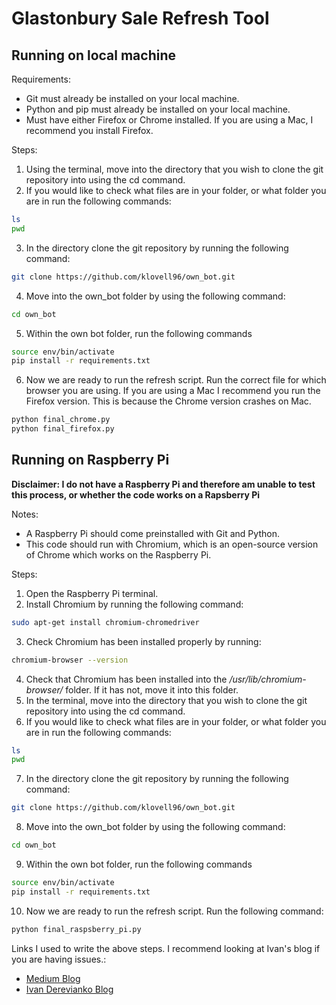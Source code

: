 # Glastonbury Sale Refresh Tool

## Running on local machine

Requirements:
* Git must already be installed on your local machine. 
* Python and pip must already be installed on your local machine. 
* Must have either Firefox or Chrome installed. If you are using a Mac, I recommend you install Firefox.

Steps:
1. Using the terminal, move into the directory that you wish to clone the git repository into using the cd command. 
2. If you would like to check what files are in your folder, or what folder you are in run the following commands:
```bash
ls
pwd
```
3. In the directory clone the git repository by running the following command:
```bash
git clone https://github.com/klovell96/own_bot.git
```
4. Move into the own_bot folder by using the following command:
```bash
cd own_bot
```
5. Within the own bot folder, run the following commands 
```bash
source env/bin/activate
pip install -r requirements.txt
```
6. Now we are ready to run the refresh script. Run the correct file for which browser you are using. If you are using a Mac I recommend you run the Firefox version. This is because the Chrome version crashes on Mac.
```bash
python final_chrome.py
python final_firefox.py
```

## Running on Raspberry Pi
**Disclaimer: I do not have a Raspberry Pi and therefore am unable to test this process, or whether the code works on a Rapsberry Pi**

Notes:
* A Raspberry Pi should come preinstalled with Git and Python. 
* This code should run with Chromium, which is an open-source version of Chrome which works on the Raspberry Pi. 

Steps:
1. Open the Raspberry Pi terminal.
2. Install Chromium by running the following command:
```bash
sudo apt-get install chromium-chromedriver
```
3. Check Chromium has been installed properly by running:
```bash
chromium-browser --version
```
4. Check that Chromium has been installed into the _/usr/lib/chromium-browser/_ folder. If it has not, move it into this folder.
5. In the terminal, move into the directory that you wish to clone the git repository into using the cd command.
6. If you would like to check what files are in your folder, or what folder you are in run the following commands:
```bash
ls
pwd
```
7. In the directory clone the git repository by running the following command:
```bash
git clone https://github.com/klovell96/own_bot.git
```
8. Move into the own_bot folder by using the following command:
```bash
cd own_bot
```
9. Within the own bot folder, run the following commands 
```bash
source env/bin/activate
pip install -r requirements.txt
```
10. Now we are ready to run the refresh script. Run the following command:
```bash
python final_raspsberry_pi.py
```


Links I used to write the above steps. I recommend looking at Ivan's blog if you are having issues.:
* [Medium Blog](https://patrikmojzis.medium.com/how-to-run-selenium-using-python-on-raspberry-pi-d3fe058f011)
* [Ivan Derevianko Blog](https://ivanderevianko.com/2020/01/selenium-chromedriver-for-raspberrypi)
